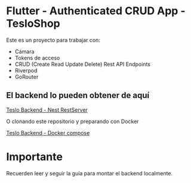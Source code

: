 # Flutter - Authenticated CRUD App - TesloShop

Este es un proyecto para trabajar con:

* Cámara
* Tokens de acceso
* CRUD (Create Read Update Delete) Rest API Endpoints
* Riverpod
* GoRouter


## El backend lo pueden obtener de aquí

[Teslo Backend - Nest RestServer](https://hub.docker.com/repository/docker/klerith/flutter-backend-teslo-shop/general)

O clonando este repositorio y preparando con Docker

[Teslo Backend - Docker compose](https://github.com/ferpaz/teslo-backend)

# Importante
Recuerden leer y seguir la guía para montar el backend localmente.

